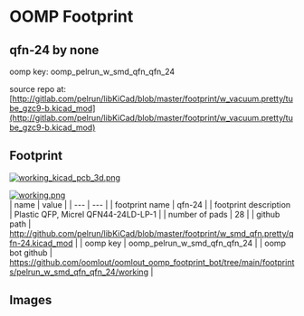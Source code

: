 # OOMP Footprint  
## qfn-24  by none  
  
oomp key: oomp_pelrun_w_smd_qfn_qfn_24  
  
source repo at: [http://gitlab.com/pelrun/libKiCad/blob/master/footprint/w_vacuum.pretty/tube_gzc9-b.kicad_mod](http://gitlab.com/pelrun/libKiCad/blob/master/footprint/w_vacuum.pretty/tube_gzc9-b.kicad_mod)  
## Footprint  
  
[![working_kicad_pcb_3d.png](working_kicad_pcb_3d_600.png)](working_kicad_pcb_3d.png)  
  
[![working.png](working_600.png)](working.png)  
| name | value | 
| --- | --- | 
| footprint name | qfn-24 | 
| footprint description | Plastic QFP, Micrel QFN44-24LD-LP-1 | 
| number of pads | 28 | 
| github path | http://github.com/pelrun/libKiCad/blob/master/footprint/w_smd_qfn.pretty/qfn-24.kicad_mod | 
| oomp key | oomp_pelrun_w_smd_qfn_qfn_24 | 
| oomp bot github | https://github.com/oomlout/oomlout_oomp_footprint_bot/tree/main/footprints/pelrun_w_smd_qfn_qfn_24/working | 
## Images  
